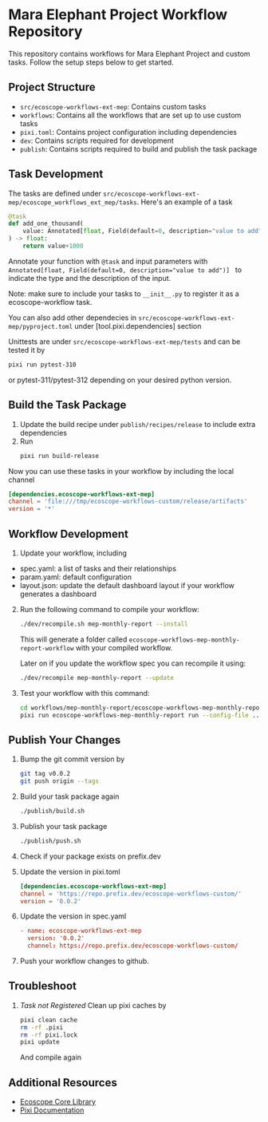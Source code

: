 # Mara Elephant Project Workflow Repository

This repository contains workflows for Mara Elephant Project and custom tasks. Follow the setup steps below to get started.


## Project Structure

- `src/ecoscope-workflows-ext-mep`: Contains custom tasks
- `workflows`: Contains all the workflows that are set up to use custom tasks
- `pixi.toml`: Contains project configuration including dependencies
- `dev`: Contains scripts required for development
- `publish`: Contains scripts required to build and publish the task package

## Task Development
The tasks are defined under `src/ecoscope-workflows-ext-mep/ecoscope_workflows_ext_mep/tasks`. Here's an example of a task

```python
@task
def add_one_thousand(
    value: Annotated[float, Field(default=0, description="value to add")] = 0
) -> float:
    return value+1000
```
Annotate your function with `@task` and input parameters with `Annotated[float, Field(default=0, description="value to add")] ` to indicate the type and the description of the input. 

Note: make sure to include your tasks to `__init__.py` to register it as a ecoscope-workflow task.

You can also add other dependecies in `src/ecoscope-workflows-ext-mep/pyproject.toml` under [tool.pixi.dependencies] section

Unittests are under `src/ecoscope-workflows-ext-mep/tests` and can be tested it by
```bash
pixi run pytest-310
```
or pytest-311/pytest-312 depending on your desired python version.



## Build the Task Package

1. Update the build recipe under `publish/recipes/release` to include extra dependencies
2. Run
   ```bash
   pixi run build-release
   ```

Now you can use these tasks in your workflow by including the local channel
   ```toml
   [dependencies.ecoscope-workflows-ext-mep]
   channel = 'file:///tmp/ecoscope-workflows-custom/release/artifacts'
   version = '*'
   ```

## Workflow Development
1. Update your workflow, including
- spec.yaml: a list of tasks and their relationships
- param.yaml: default configuration
- layout.json: update the default dashboard layout if your workflow generates a dashboard

2. Run the following command to compile your workflow:
   ```bash
   ./dev/recompile.sh mep-monthly-report --install
   ```
   
   This will generate a folder called `ecoscope-workflows-mep-monthly-report-workflow` with your compiled workflow.

   Later on if you update the workflow spec you can recompile it using:
   ```bash
   ./dev/recompile mep-monthly-report --update
   ```

3. Test your workflow with this command:
   ```bash
   cd workflows/mep-monthly-report/ecoscope-workflows-mep-monthly-report-workflow
   pixi run ecoscope-workflows-mep-monthly-report run --config-file ../param.yaml --execution-mode sequential --mock-io
   ```
   
## Publish Your Changes

1. Bump the git commit version by

   ```bash
   git tag v0.0.2
   git push origin --tags
   ```

2. Build your task package again
   ```bash
   ./publish/build.sh
   ```

3. Publish your task package
   ```bash
   ./publish/push.sh
   ```

4. Check if your package exists on prefix.dev

5. Update the version in pixi.toml
   ```toml
   [dependencies.ecoscope-workflows-ext-mep]
   channel = 'https://repo.prefix.dev/ecoscope-workflows-custom/'
   version = '0.0.2'
   ```

6. Update the version in spec.yaml
   ```toml
   - name: ecoscope-workflows-ext-mep
     version: '0.0.2'
     channel: https://repo.prefix.dev/ecoscope-workflows-custom/
   ```

7. Push your workflow changes to github.

## Troubleshoot

1. *Task not Registered*
   Clean up pixi caches by
   ```bash
   pixi clean cache
   rm -rf .pixi
   rm -rf pixi.lock
   pixi update
   ```
   And compile again


## Additional Resources

- [Ecoscope Core Library](https://github.com/wildlife-dynamics/ecoscope)
- [Pixi Documentation](https://pixi.sh/latest/)

